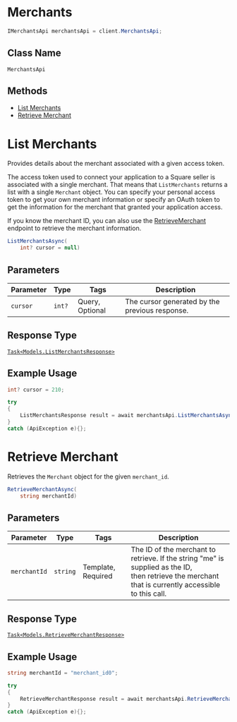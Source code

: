 # Merchants

```csharp
IMerchantsApi merchantsApi = client.MerchantsApi;
```

## Class Name

`MerchantsApi`

## Methods

* [List Merchants](../../doc/api/merchants.md#list-merchants)
* [Retrieve Merchant](../../doc/api/merchants.md#retrieve-merchant)


# List Merchants

Provides details about the merchant associated with a given access token.

The access token used to connect your application to a Square seller is associated
with a single merchant. That means that `ListMerchants` returns a list
with a single `Merchant` object. You can specify your personal access token
to get your own merchant information or specify an OAuth token to get the
information for the merchant that granted your application access.

If you know the merchant ID, you can also use the [RetrieveMerchant](../../doc/api/merchants.md#retrieve-merchant)
endpoint to retrieve the merchant information.

```csharp
ListMerchantsAsync(
    int? cursor = null)
```

## Parameters

| Parameter | Type | Tags | Description |
|  --- | --- | --- | --- |
| `cursor` | `int?` | Query, Optional | The cursor generated by the previous response. |

## Response Type

[`Task<Models.ListMerchantsResponse>`](../../doc/models/list-merchants-response.md)

## Example Usage

```csharp
int? cursor = 210;

try
{
    ListMerchantsResponse result = await merchantsApi.ListMerchantsAsync(cursor);
}
catch (ApiException e){};
```


# Retrieve Merchant

Retrieves the `Merchant` object for the given `merchant_id`.

```csharp
RetrieveMerchantAsync(
    string merchantId)
```

## Parameters

| Parameter | Type | Tags | Description |
|  --- | --- | --- | --- |
| `merchantId` | `string` | Template, Required | The ID of the merchant to retrieve. If the string "me" is supplied as the ID,<br>then retrieve the merchant that is currently accessible to this call. |

## Response Type

[`Task<Models.RetrieveMerchantResponse>`](../../doc/models/retrieve-merchant-response.md)

## Example Usage

```csharp
string merchantId = "merchant_id0";

try
{
    RetrieveMerchantResponse result = await merchantsApi.RetrieveMerchantAsync(merchantId);
}
catch (ApiException e){};
```

